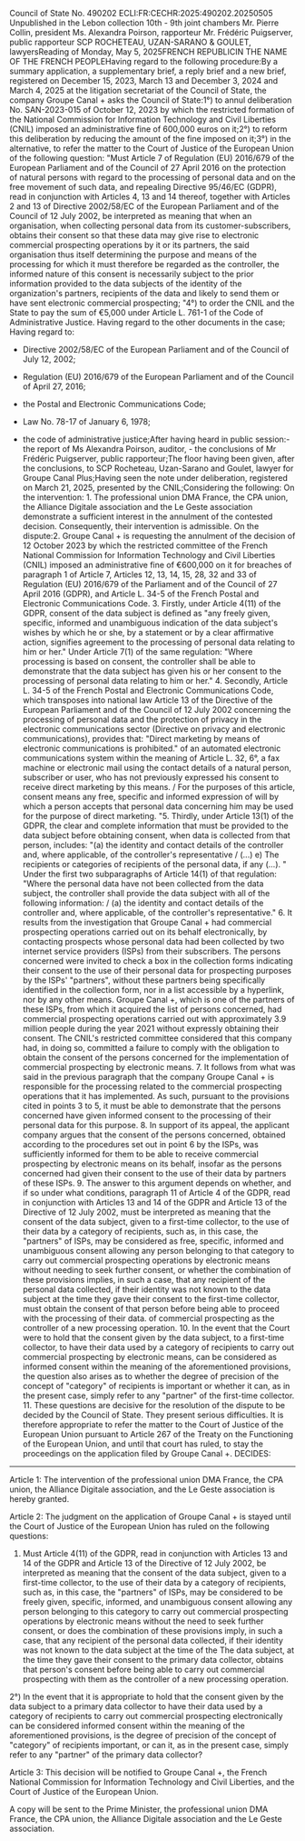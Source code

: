 Council of State No. 490202 ECLI:FR:CECHR:2025:490202.20250505 Unpublished in the Lebon collection 10th - 9th joint chambers Mr. Pierre Collin, president Ms. Alexandra Poirson, rapporteur Mr. Frédéric Puigserver, public rapporteur SCP ROCHETEAU, UZAN-SARANO & GOULET, lawyersReading of Monday, May 5, 2025FRENCH REPUBLICIN THE NAME OF THE FRENCH PEOPLEHaving regard to the following procedure:By a summary application, a supplementary brief, a reply brief and a new brief, registered on December 15, 2023, March 13 and December 3, 2024 and March 4, 2025 at the litigation secretariat of the Council of State, the company Groupe Canal + asks the Council of State:1°) to annul deliberation No. SAN-2023-015 of October 12, 2023 by which the restricted formation of the National Commission for Information Technology and Civil Liberties (CNIL) imposed an administrative fine of 600,000 euros on it;2°) to reform this deliberation by reducing the amount of the fine imposed on it;3°) in the alternative, to refer the matter to the Court of Justice of the European Union of the following question: "Must Article 7 of Regulation (EU) 2016/679 of the European Parliament and of the Council of 27 April 2016 on the protection of natural persons with regard to the processing of personal data and on the free movement of such data, and repealing Directive 95/46/EC (GDPR), read in conjunction with Articles 4, 13 and 14 thereof, together with Articles 2 and 13 of Directive 2002/58/EC of the European Parliament and of the Council of 12 July 2002, be interpreted as meaning that when an organisation, when collecting personal data from its customer-subscribers, obtains their consent so that these data may give rise to electronic commercial prospecting operations by it or its partners, the said organisation thus itself determining the purpose and means of the processing for which it must therefore be regarded as the controller, the informed nature of this consent is necessarily subject to the prior information provided to the data subjects of the identity of the organization's partners, recipients of the data and likely to send them or have sent electronic commercial prospecting; "4°) to order the CNIL and the State to pay the sum of €5,000 under Article L. 761-1 of the Code of Administrative Justice. Having regard to the other documents in the case; Having regard to:

- Directive 2002/58/EC of the European Parliament and of the Council of July 12, 2002;

- Regulation (EU) 2016/679 of the European Parliament and of the Council of April 27, 2016;

- the Postal and Electronic Communications Code;

- Law No. 78-17 of January 6, 1978;

- the code of administrative justice;After having heard in public session:- the report of Ms Alexandra Poirson, auditor, - the conclusions of Mr Frédéric Puigserver, public rapporteur;The floor having been given, after the conclusions, to SCP Rocheteau, Uzan-Sarano and Goulet, lawyer for Groupe Canal Plus;Having seen the note under deliberation, registered on March 21, 2025, presented by the CNIL;Considering the following: On the intervention: 1. The professional union DMA France, the CPA union, the Alliance Digitale association and the Le Geste association demonstrate a sufficient interest in the annulment of the contested decision. Consequently, their intervention is admissible. On the dispute:2. Groupe Canal + is requesting the annulment of the decision of 12 October 2023 by which the restricted committee of the French National Commission for Information Technology and Civil Liberties (CNIL) imposed an administrative fine of €600,000 on it for breaches of paragraph 1 of Article 7, Articles 12, 13, 14, 15, 28, 32 and 33 of Regulation (EU) 2016/679 of the Parliament and of the Council of 27 April 2016 (GDPR), and Article L. 34-5 of the French Postal and Electronic Communications Code. 3. Firstly, under Article 4(11) of the GDPR, consent of the data subject is defined as "any freely given, specific, informed and unambiguous indication of the data subject's wishes by which he or she, by a statement or by a clear affirmative action, signifies agreement to the processing of personal data relating to him or her." Under Article 7(1) of the same regulation: "Where processing is based on consent, the controller shall be able to demonstrate that the data subject has given his or her consent to the processing of personal data relating to him or her." 4. Secondly, Article L. 34-5 of the French Postal and Electronic Communications Code, which transposes into national law Article 13 of the Directive of the European Parliament and of the Council of 12 July 2002 concerning the processing of personal data and the protection of privacy in the electronic communications sector (Directive on privacy and electronic communications), provides that: "Direct marketing by means of electronic communications is prohibited." of an automated electronic communications system within the meaning of Article L. 32, 6°, a fax machine or electronic mail using the contact details of a natural person, subscriber or user, who has not previously expressed his consent to receive direct marketing by this means. / For the purposes of this article, consent means any free, specific and informed expression of will by which a person accepts that personal data concerning him may be used for the purpose of direct marketing. "5. Thirdly, under Article 13(1) of the GDPR, the clear and complete information that must be provided to the data subject before obtaining consent, when data is collected from that person, includes: "(a) the identity and contact details of the controller and, where applicable, of the controller's representative / (...) e) The recipients or categories of recipients of the personal data, if any (...). " Under the first two subparagraphs of Article 14(1) of that regulation: "Where the personal data have not been collected from the data subject, the controller shall provide the data subject with all of the following information: / (a) the identity and contact details of the controller and, where applicable, of the controller's representative." 6. It results from the investigation that Groupe Canal + had commercial prospecting operations carried out on its behalf electronically, by contacting prospects whose personal data had been collected by two internet service providers (ISPs) from their subscribers. The persons concerned were invited to check a box in the collection forms indicating their consent to the use of their personal data for prospecting purposes by the ISPs' "partners", without these partners being specifically identified in the collection form, nor in a list accessible by a hyperlink, nor by any other means. Groupe Canal +, which is one of the partners of these ISPs, from which it acquired the list of persons concerned, had commercial prospecting operations carried out with approximately 3.9 million people during the year 2021 without expressly obtaining their consent. The CNIL's restricted committee considered that this company had, in doing so, committed a failure to comply with the obligation to obtain the consent of the persons concerned for the implementation of commercial prospecting by electronic means. 7. It follows from what was said in the previous paragraph that the company Groupe Canal + is responsible for the processing related to the commercial prospecting operations that it has implemented. As such, pursuant to the provisions cited in points 3 to 5, it must be able to demonstrate that the persons concerned have given informed consent to the processing of their personal data for this purpose. 8. In support of its appeal, the applicant company argues that the consent of the persons concerned, obtained according to the procedures set out in point 6 by the ISPs, was sufficiently informed for them to be able to receive commercial prospecting by electronic means on its behalf, insofar as the persons concerned had given their consent to the use of their data by partners of these ISPs. 9. The answer to this argument depends on whether, and if so under what conditions, paragraph 11 of Article 4 of the GDPR, read in conjunction with Articles 13 and 14 of the GDPR and Article 13 of the Directive of 12 July 2002, must be interpreted as meaning that the consent of the data subject, given to a first-time collector, to the use of their data by a category of recipients, such as, in this case, the "partners" of ISPs, may be considered as free, specific, informed and unambiguous consent allowing any person belonging to that category to carry out commercial prospecting operations by electronic means without needing to seek further consent, or whether the combination of these provisions implies, in such a case, that any recipient of the personal data collected, if their identity was not known to the data subject at the time they gave their consent to the first-time collector, must obtain the consent of that person before being able to proceed with the processing of their data. of commercial prospecting as the controller of a new processing operation. 10. In the event that the Court were to hold that the consent given by the data subject, to a first-time collector, to have their data used by a category of recipients to carry out commercial prospecting by electronic means, can be considered as informed consent within the meaning of the aforementioned provisions, the question also arises as to whether the degree of precision of the concept of "category" of recipients is important or whether it can, as in the present case, simply refer to any "partner" of the first-time collector. 11. These questions are decisive for the resolution of the dispute to be decided by the Council of State. They present serious difficulties. It is therefore appropriate to refer the matter to the Court of Justice of the European Union pursuant to Article 267 of the Treaty on the Functioning of the European Union, and until that court has ruled, to stay the proceedings on the application filed by Groupe Canal +. DECIDES:

--------------

Article 1: The intervention of the professional union DMA France, the CPA union, the Alliance Digitale association, and the Le Geste association is hereby granted.

Article 2: The judgment on the application of Groupe Canal + is stayed until the Court of Justice of the European Union has ruled on the following questions:

1) Must Article 4(11) of the GDPR, read in conjunction with Articles 13 and 14 of the GDPR and Article 13 of the Directive of 12 July 2002, be interpreted as meaning that the consent of the data subject, given to a first-time collector, to the use of their data by a category of recipients, such as, in this case, the "partners" of ISPs, may be considered to be freely given, specific, informed, and unambiguous consent allowing any person belonging to this category to carry out commercial prospecting operations by electronic means without the need to seek further consent, or does the combination of these provisions imply, in such a case, that any recipient of the personal data collected, if their identity was not known to the data subject at the time of the The data subject, at the time they gave their consent to the primary data collector, obtains that person's consent before being able to carry out commercial prospecting with them as the controller of a new processing operation.

2°) In the event that it is appropriate to hold that the consent given by the data subject to a primary data collector to have their data used by a category of recipients to carry out commercial prospecting electronically can be considered informed consent within the meaning of the aforementioned provisions, is the degree of precision of the concept of "category" of recipients important, or can it, as in the present case, simply refer to any "partner" of the primary data collector?

Article 3: This decision will be notified to Groupe Canal +, the French National Commission for Information Technology and Civil Liberties, and the Court of Justice of the European Union.

A copy will be sent to the Prime Minister, the professional union DMA France, the CPA union, the Alliance Digitale association and the Le Geste association.
